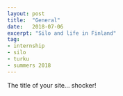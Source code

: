 ```yaml
---
layout: post
title:  "General"
date:   2018-07-06
excerpt: "Silo and life in Finland"
tag:
- internship
- silo
- turku
- summers 2018
---
```


The title of your site... shocker!

